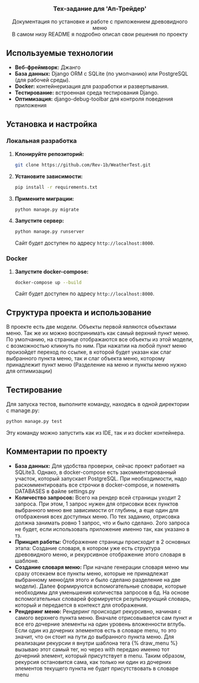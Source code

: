<br />
<div align="center">
  <a href="https://github.com/Rev-1b/MirGovoritTest">
  </a>

<h3 align="center">Тех-задание для 'Ап-Трейдер'</h3>

  <p align="center">
    Документация по установке и работе с приложением древовидного меню
    <br />В самом низу README я подробно описал свои решения по проекту
</div>


## Используемые технологии

- **Веб-фреймворк:** Джанго
- **База данных:** Django ORM с SQLite (по умолчанию) или PostgreSQL (для рабочей среды).
- **Docker:** контейнеризация для разработки и развертывания.
- **Тестирование:** встроенная среда тестирования Django.
- **Оптимизация:** django-debug-toolbar для контроля поведения приложения

## Установка и настройка

### Локальная разработка

1. **Клонируйте репозиторий:**

    ```bash
    git clone https://github.com/Rev-1b/WeatherTest.git
    ```

2. **Установите зависимости:**

    ```bash
    pip install -r requirements.txt
    ```

3. **Примените миграции:**

    ```bash
    python manage.py migrate
    ```

4. **Запустите сервер:**

    ```bash
    python manage.py runserver
    ```

   Сайт будет доступен по адресу `http://localhost:8000`.

### Docker

1. **Запустите docker-compose:**

    ```bash
    docker-compose up --build
    ```

   Сайт будет доступен по адресу `http://localhost:8000`.

## Структура проекта и использование

В проекте есть две модели. Объекты первой являются объектами меню. Так же их можно воспринимать как самый верхний пункт меню. По умолчанию, на странице отображаются все объекты из этой модели, с возможностью кликнуть по ним.
При нажатии на любой пункт меню произойдет переход по ссылке, в которой будет указан как слаг выбранного пункта меню, так и слаг объекта меню, которому принадлежит пункт меню (Разделение на меню и пункты меню нужно для оптимизации)


## Тестирование

Для запуска тестов, выполните команду, находясь в одной директории с manage.py:

```bash
python manage.py test
```

Эту команду можно запустить как из IDE, так и из docker контейнера.

## Комментарии по проекту

- **База данных:** Для удобства проверки, сейчас проект работает на SQLite3. Однако, в docker-compose есть закомментированный участок, который запускает PostgreSQL. При необходимости, надо раскомментировать все строчки в docker-compose, и поменять DATABASES в файле settings.py
- **Количество запросов:** Всего на рендер всей страницы уходит 2 запроса. При этом, 1 запрос нужен для отрисовки всех пунктов выбранного меню вне зависимости от глубины, а еще один для отображения всех доступных меню. По тех заданию, отрисовка должна занимать ровно 1 запрос, что и было сделано. 2ого запроса не будет, если использовать приложение именно так, как указано в тз.
- **Принцип работы:** Отображение страницы происходит в 2 основных этапа: Создание словаря, в котором уже есть структура древовидного меню, и рекурсивное отображение этого словаря в шаблоне.
- **Создание словаря меню:** При начале генерации словаря меню мы сразу отсекаем все пункты меню, которые не принадлежат выбранному меню(для этого и было сделано разделение на две модели). Далее формируются вспомогательные словари, которые необходимы для уменьшения количества запросов в бд. На основе вспомогательных словарей формируется результирующий словарь, который и передается в контекст для отображения.
- **Рендеринг меню:** Рендеринг происходит рекурсивно, начиная с самого верхнего пункта меню. Вначале отрисовывается сам пункт и все его дочерние элементы на один уровень вложенности вглубь. Если один из дочерних элементов есть в словаре menu, то это значит, что он стоит на пути до выбранного пункта меню. Для реализации рекурсии я внутри шаблона тега {% draw_menu %} вызываю этот самый тег, но через with передаю именно тот дочерний элемент, который присутствует в menu. Таким образом, рекурсия остановится сама, как только ни один из дочерних элементов текущего пункта не будет присутствовать в словаре menu


